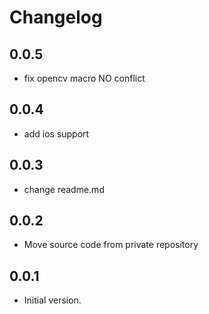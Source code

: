 # Changelog

## 0.0.5

- fix opencv macro NO conflict

## 0.0.4

- add ios support

## 0.0.3

- change readme.md

## 0.0.2

- Move source code from private repository

## 0.0.1

- Initial version.